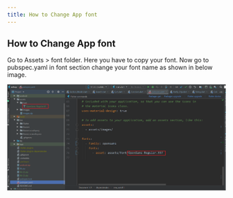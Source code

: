 ```yaml
---
title: How to Change App font
---
```


## How to Change App font

Go to Assets > font folder. Here you have to copy your font. Now go to pubspec.yaml in font section change your font name as shown in below image.

![eShop](/img/flutter/font.png) 
